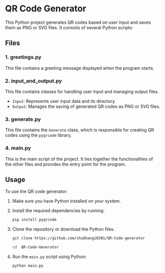 # QR Code Generator

This Python project generates QR codes based on user input and saves them as PNG or SVG files. It consists of several Python scripts:

## Files

### 1. greetings.py

This file contains a greeting message displayed when the program starts.

### 2. input_and_output.py

This file contains classes for handling user input and managing output files.

- `Input`: Represents user input data and its directory.
- `Output`: Manages the saving of generated QR codes as PNG or SVG files.

### 3. generate.py

This file contains the `Generate` class, which is responsible for creating QR codes using the `pyqrcode` library.

### 4. main.py

This is the main script of the project. It ties together the functionalities of the other files and provides the entry point for the program.

## Usage

To use the QR code generator:

1. Make sure you have Python installed on your system.
2. Install the required dependencies by running:
    ```bash
    pip install pyqrcode
    ```

3. Clone the repository or download the Python files.
    ```bash
    git clone https://github.com/shubhangi0301/QR-Code-generator
    ```
    ```bash
    cd  QR-Code-Generator
    ```

4. Run the `main.py` script using Python:
    ```bash
    python main.py
    ```
